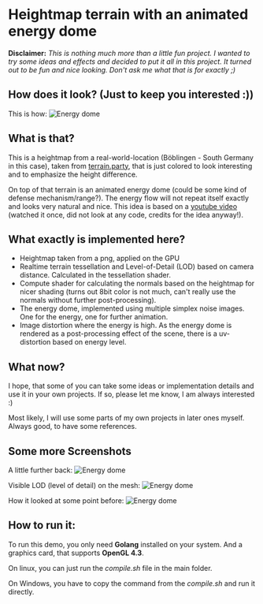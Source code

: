 # Heightmap terrain with an animated energy dome

**Disclaimer:** *This is nothing much more than a little fun project. I wanted to try some ideas and effects and decided to put it all in this project.
It turned out to be fun and nice looking. Don't ask me what that is for exactly ;)*

## How does it look? (Just to keep you interested :))

This is how:
![Energy dome](https://github.com/MauriceGit/RealHeightmapTerrain/blob/master/Screenshots/final_energy_sphere.png "a colored heightmap terrain with an energy dome")

## What is that?
This is a heightmap from a real-world-location (Böblingen - South Germany in this case), taken from [terrain.party](http://terrain.party/), that is
just colored to look interesting and to emphasize the height difference.

On top of that terrain is an animated energy dome (could be some kind of defense mechanism/range?). The energy flow will not repeat itself exactly and looks very natural and nice.
This idea is based on a [youtube video](https://www.youtube.com/watch?v=zLSPaE1qsvM&feature=youtu.be) (watched it once, did not look at any code, credits for the idea anyway!).

## What exactly is implemented here?

* Heightmap taken from a png, applied on the GPU
* Realtime terrain tessellation and Level-of-Detail (LOD) based on camera distance. Calculated in the tessellation shader.
* Compute shader for calculating the normals based on the heightmap for nicer shading (turns out 8bit color is not much, can't really use the normals without further post-processing).
* The energy dome, implemented using multiple simplex noise images. One for the energy, one for further animation.
* Image distortion where the energy is high. As the energy dome is rendered as a post-processing effect of the scene, there is a uv-distortion based on energy level.

## What now?

I hope, that some of you can take some ideas or implementation details and use it in your own projects. If so, please let me know, I am always interested :)

Most likely, I will use some parts of my own projects in later ones myself. Always good, to have some references.

## Some more Screenshots

A little further back:
![Energy dome](https://github.com/MauriceGit/RealHeightmapTerrain/blob/master/Screenshots/final_energy_sphere2.png "a colored heightmap terrain with an energy dome")

Visible LOD (level of detail) on the mesh:
![Energy dome](https://github.com/MauriceGit/RealHeightmapTerrain/blob/master/Screenshots/terrain_distance_based_lod.png "LOD")

How it looked at some point before:
![Energy dome](https://github.com/MauriceGit/RealHeightmapTerrain/blob/master/Screenshots/energy_sphere_multisampled.png "before color adjustments")

## How to run it:

To run this demo, you only need **Golang** installed on your system. And a graphics card, that supports **OpenGL 4.3**.

On linux, you can just run the *compile.sh* file in the main folder.

On Windows, you have to copy the command from the *compile.sh* and run it directly.

